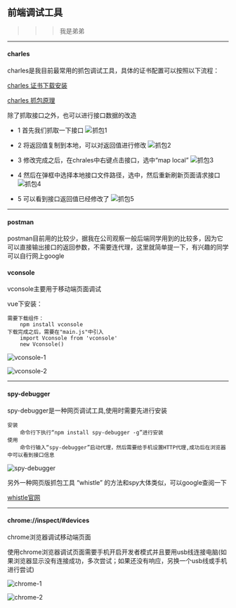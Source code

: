 ## 前端调试工具

>>> 我是弟弟
***

#### charles
charles是我目前最常用的抓包调试工具，具体的证书配置可以按照以下流程：

[charles 证书下载安装](https://www.axihe.com/tools/charles/ask/phone-install.html)

[charles 抓包原理](https://www.axihe.com/tools/charles/charles/proxy-phone.html)

除了抓取接口之外，也可以进行接口数据的改造

- 1 首先我们抓取一下接口
![抓包1](https://i.ibb.co/LNkpxxw/1.png)

- 2 将返回值复制到本地，可以对返回值进行修改
![抓包2](https://i.ibb.co/LpFN6zS/2.png)

- 3 修改完成之后，在chrales中右键点击接口，选中“map local”
![抓包3](https://i.ibb.co/WGM83MW/3.png)
- 4 然后在弹框中选择本地接口文件路径，选中，然后重新刷新页面请求接口
![抓包4](https://i.ibb.co/c6FMMgg/4.png)
- 5 可以看到接口返回值已经修改了
![抓包5](https://i.ibb.co/mbYLhvJ/5.png)

***

#### postman
postman目前用的比较少，据我在公司观察一般后端同学用到的比较多，因为它可以直接输出接口的返回参数，不需要连代理，这里就简单提一下，有兴趣的同学可以自行网上google

#### vconsole
vconsole主要用于移动端页面调试

vue下安装：

```
需要下载组件：
    npm install vconsole
下载完成之后，需要在"main.js"中引入
    import Vconsole from 'vconsole'
    new Vconsole()
```
![vconsole-1](https://i.ibb.co/Pm2dsXJ/vconsole-1.png)

![vconsole-2](https://i.ibb.co/8bK2wc3/vconsole-2.png)

***

#### spy-debugger
spy-debugger是一种网页调试工具,使用时需要先进行安装

```
安装
    命令行下执行“npm install spy-debugger -g”进行安装
使用
    命令行输入“spy-debugger”启动代理，然后需要给手机设置HTTP代理,成功后在浏览器中可以看到接口信息
```
![spy-debugger](https://i.ibb.co/1LLHwgt/spy-debugger.png)

另外一种网页版抓包工具 “whistle” 的方法和spy大体类似，可以google查阅一下

[whistle官网](http://wproxy.org/whistle/)

***

#### chrome://inspect/#devices
chrome浏览器调试移动端页面

使用chrome浏览器调试页面需要手机开启开发者模式并且要用usb线连接电脑(如果浏览器显示没有连接成功，多次尝试；如果还没有响应，另换一个usb线或手机进行尝试)

![chrome-1](https://i.ibb.co/Qrt21Zt/chrome-1.png)

![chrome-2](https://i.ibb.co/MVy7skD/chrome-2.png)